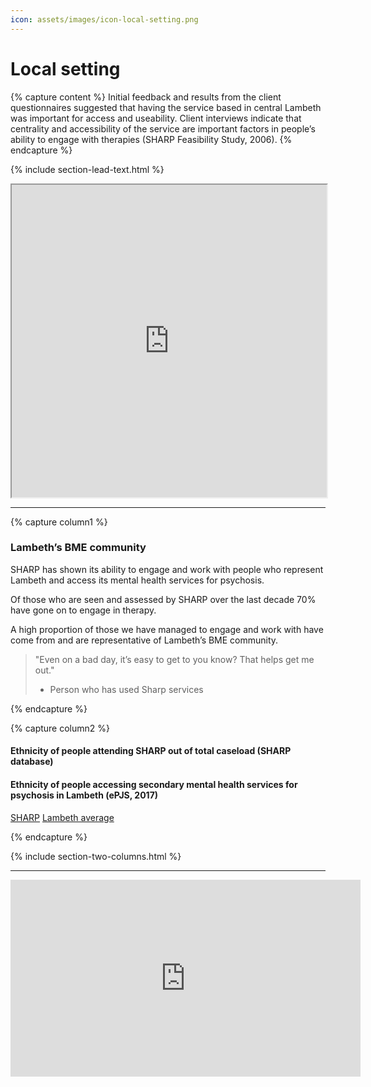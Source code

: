 ```yaml
---
icon: assets/images/icon-local-setting.png
---
```


# Local setting

{% capture content %}
Initial feedback and results from the client questionnaires suggested that having the service 
based in central Lambeth was important for access and useability. Client interviews indicate 
that centrality and accessibility of the service are important factors in people’s ability to 
engage with therapies (SHARP Feasibility Study, 2006). 
{% endcapture %}

{% include section-lead-text.html %}


<!-- <iframe data-iframe-type="gmaps" src="https://www.google.com/maps/d/embed?mid=1dVOHdZ2XeRato2gTccLiX4MtAeU&hl=en" width="100%" height="500px"></iframe> -->
<iframe data-iframe-type="gmaps" src="https://snazzymaps.com/embed/16056" width="100%" height="500px"></iframe> 


<hr />


{% capture column1 %}

### Lambeth’s BME community

SHARP has shown its ability to engage and work with people who represent Lambeth and 
access its mental health services for psychosis. 

Of those who are seen and assessed by SHARP over the last decade 70% have gone on to engage 
in therapy. 

A high proportion of those we have managed to engage and work with have come 
from and are representative of Lambeth’s BME community.

> "Even on a bad day, it’s easy to get to you know? That helps get me out."
> - Person who has used Sharp services 

{% endcapture %}


{% capture column2 %}

<h4 class="chart-toggle-text" data-chart="#chart-bme" data-set="data">Ethnicity of people attending SHARP out of total caseload (SHARP database)</h4>
<h4 class="chart-toggle-text" data-chart="#chart-bme" data-set="data_lambeth">Ethnicity of people accessing secondary mental health services for psychosis in Lambeth (ePJS, 2017)</h4>

<div id="chart-bme" class="chart" data='
{
  "bindto": "#chart-bme",
  "data": {  
    "columns": [
			["White", 39.1],
			["Black", 45.7],
			["Asian", 5.7],
			["Mixed", 3.8],
			["Other", 5.7]
    ],
    "type" : "pie",
    "order": null
  },
  "data_lambeth": {  
    "columns": [
			["White", 29.4],
			["Black", 57.2],
			["Asian", 3.8],
			["Mixed", 4.4],
			["Other", 5.2]
    ],
    "type" : "pie",
    "order": null    
  },
  "color": {
		"pattern": ["#a2d4f7", "#155b8b", "#f99a00", "#e1007f", "#95c705",  "#98df8a", "#d62728", "#ff9896", "#9467bd"]
	},
	"transition": {
		"duration": 1500
	},
	"size": {
    "height": 400
	}
}
'></div>


<div class="button-group">
	<a class="btn btn-data-toggler" data-chart="#chart-bme" data-set="data" href="#">SHARP</a> 
	<a class="btn btn-data-toggler" data-chart="#chart-bme" data-set="data_lambeth" href="#">Lambeth average</a> 
</div>


{% endcapture %}


{% include section-two-columns.html %}



<hr />

<iframe data-iframe-type="video" width="560" height="315" src="https://www.youtube.com/embed/qfqYR86ds54?rel=0&amp;showinfo=0" frameborder="0" allowfullscreen></iframe>

